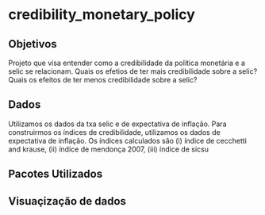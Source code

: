 # credibility_monetary_policy

## Objetivos

Projeto que visa entender como a credibilidade da política monetária e a selic se relacionam. Quais os efetios de ter mais credibilidade sobre a selic? Quais os efeitos de ter menos credibilidade sobre a selic?

## Dados

Utilizamos os dados da txa selic e de expectativa de inflação. Para construirmos os índices de credibilidade, utilizamos os dados de expectativa de inflação. Os índices calculados são (i) índice de cecchetti and krause, (ii) índice de mendonça 2007, (iii) índice de sicsu


## Pacotes Utilizados





## Visuaçização de dados






